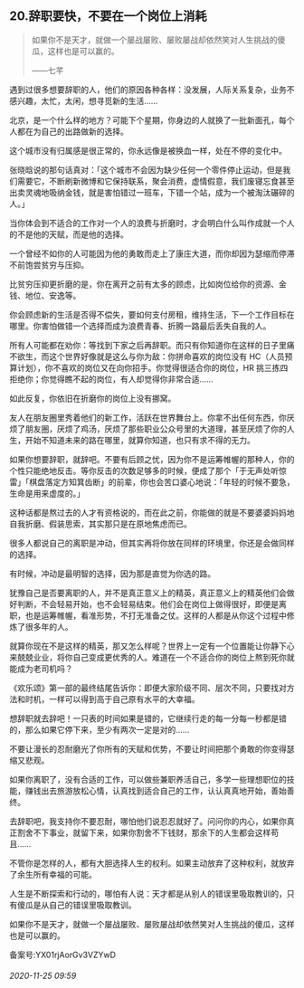 ## 20.辞职要快，不要在一个岗位上消耗

> 如果你不是天才，就做一个屡战屡败、屡败屡战却依然笑对人生挑战的傻瓜，这样也是可以赢的。   
> 
> ——七芊 


遇到过很多想要辞职的人，他们的原因各种各样：没发展，人际关系复杂，业务不感兴趣，太忙，太闲，想寻觅新的生活…… 


北京，是一个什么样的地方？可能下个星期，你身边的人就换了一批新面孔，每个人都在为自己的出路做新的选择。 


这个城市没有归属感是很正常的，你永远像是被换血一样，处在不停的变化中。 


张晓晗说的那句话真对：「这个城市不会因为缺少任何一个零件停止运动，但是我们需要它，不断刷新微博和它保持联系，聚会消费，虚情假意，我们废寝忘食甚至出卖灵魂地吸纳金钱，就是害怕错过一班车，下错一个站，成为一个被淘汰碾碎的人。」 


当你体会到不适合的工作对一个人的浪费与折磨时，才会明白什么叫作成就一个人的不是他的天赋，而是他的选择。 


一个曾经不如你的人可能因为他的勇敢而走上了康庄大道，而你却因为瑟缩而停滞不前饱尝贫穷与压抑。 


比贫穷压抑更折磨的是，你在离开之前有太多的顾虑，比如岗位给你的资源、金钱、地位、安逸等。 


你会顾虑新的生活是否得不偿失，要如何支付房租，维持生活，下一个工作目标在哪里。你害怕做错一个选择而成为浪费青春、折腾一路最后丢失自我的人。 


所有人可能都在劝你：等找到下家之后再辞职。而只有你知道你在这样的日子里痛不欲生，而这个世界好像就是这么与你为敌：你拼命喜欢的岗位没有 HC（人员预算计划），你不喜欢的岗位又在向你招手。你觉得很适合你的岗位，HR 挑三拣四拒绝你；你觉得瞧不起的岗位，有人却觉得你非常合适…… 


如此反复，你依旧在折磨你的岗位上没有挪窝。 


友人在朋友圈里秀着他们的新工作，活跃在世界舞台上。你拿不出任何东西，你厌烦了朋友圈，厌烦了鸡汤，厌烦了那些职业公众号里的大道理，甚至厌烦了你的人生，开始不知道未来的路在哪里，就算你知道，也只有求不得的无力。 


如果你想要辞职，就辞吧。不要有后顾之忧，因为你不是运筹帷幄的那种人，你的个性只能绝地反击。等你反击的次数足够多的时候，便成了那个「于无声处听惊雷」「棋盘落定方知箕齿断」的前辈，你也会苦口婆心地说：「年轻的时候不要急，生命是用来虚度的。」 


这种话都是熬过去的人才有资格说的，而在此之前，你能做的就是不要婆婆妈妈地自我折磨、假装思索，其实那只是在原地焦虑而已。 


很多人都说自己的离职是冲动，但其实再将你放在同样的环境里，你还是会做同样的选择。 


有时候，冲动是最明智的选择，因为那是直觉为你选的路。 


犹豫自己是否要离职的人，并不是真正意义上的精英，真正意义上的精英他们会做好判断，不会轻易开始，也不会轻易结束。他们会在岗位上做得很好，即便是离职，也是运筹帷幄，看准形势，不打无准备之仗。这样的人都是从你这个过程中修炼了很多年的人。 


就算你现在不是这样的精英，那又怎么样呢？世界上一定有一个位置能让你静下心来兢兢业业，将你自己变成更优秀的人。难道在一个不适合你的岗位上熬到死你就能成为老司机吗？ 


《欢乐颂》第一部的最终结尾告诉你：即便大家阶级不同、层次不同，只要找对方法和时机，一样可以得到高于自己原有水平的大幸福。 


想辞职就去辞吧！一只表的时间如果是错的，它继续行走的每一分每一秒都是错的，那么如果它停下来，至少有两次一定是对的…… 


不要让漫长的忍耐磨光了你所有的天赋和优势，不要让时间把那个勇敢的你变得瑟缩又悲观。 


如果你离职了，没有合适的工作，可以做些兼职养活自己，多学一些理想职位的技能，赚钱出去旅游放松心情，认真找到适合自己的工作，认认真真地开始，善始善终。 


去辞职吧，我支持你不要忍耐，哪怕他们说忍忍就好了。问问你的内心，如果你真正割舍不下事业，就留下来，如果你割舍不下钱财，那余下的人生都会这样苟且…… 


不管你是怎样的人，都有大胆选择人生的权利。如果主动放弃了这种权利，就放弃了余生所有幸福的可能。 


人生是不断探索和行动的，哪怕有人说：天才都是从别人的错误里吸取教训的，只有傻瓜是从自己的错误里吸取教训。 


如果你不是天才，就做一个屡战屡败、屡败屡战却依然笑对人生挑战的傻瓜，这样也是可以赢的。 


备案号:YX01rjAorGv3VZYwD


###### 2020-11-25 09:59
